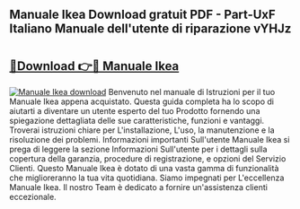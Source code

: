 ## Manuale Ikea Download gratuit PDF - Part-UxF Italiano Manuale dell'utente di riparazione vYHJz

# <h2><a href="http://dfdy6l.blite.top/?on=Manuale+Ikea">🔗Download 👉🔴 Manuale Ikea</a></h2>

[![Manuale Ikea download](https://i.imgur.com/lujVjoI.png)](http://dfdy6l.blite.top/?on=Manuale+Ikea)
Benvenuto nel manuale di Istruzioni per il tuo Manuale Ikea appena acquistato. Questa guida completa ha lo scopo di aiutarti a diventare un utente esperto del tuo Prodotto fornendo una spiegazione dettagliata delle sue caratteristiche, funzioni e vantaggi. Troverai istruzioni chiare per L'installazione, L'uso, la manutenzione e la risoluzione dei problemi. Informazioni importanti Sull'utente Manuale Ikea si prega di leggere la sezione Informazioni Sull'utente per i dettagli sulla copertura della garanzia, procedure di registrazione, e opzioni del Servizio Clienti. Questo Manuale Ikea è dotato di una vasta gamma di funzionalità che miglioreranno la tua vita quotidiana. Siamo impegnati per L'eccellenza Manuale Ikea. Il nostro Team è dedicato a fornire un'assistenza clienti eccezionale.
